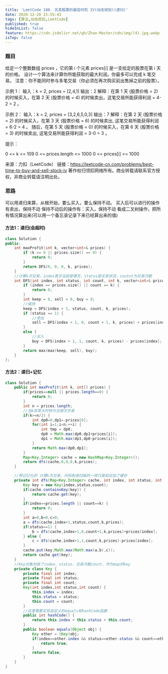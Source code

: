 ```yaml
---
title: 'LeetCode 188. 买卖股票的最佳时机 IV(动态规划)(递归)'
date: 2020-12-28 15:55:43
tags: [算法,动态规划,LeetCode]
published: true
hideInList: false
feature: https://cdn.jsdelivr.net/gh/Zhao-Master/cdn/img/(4).jpg.webp
isTop: false
---
```

### 题目
给定一个整数数组 prices ，它的第 i 个元素 prices[i] 是一支给定的股票在第 i 天的价格。
设计一个算法来计算你所能获取的最大利润。你最多可以完成 k 笔交易。
注意：你不能同时参与多笔交易（你必须在再次购买前出售掉之前的股票）。
<!-- more -->
示例 1：
输入：k = 2, prices = [2,4,1]
输出：2
解释：在第 1 天 (股票价格 = 2) 的时候买入，在第 2 天 (股票价格 = 4) 的时候卖出，这笔交易所能获得利润 = 4-2 = 2 。

示例 2：
输入：k = 2, prices = [3,2,6,5,0,3]
输出：7
解释：在第 2 天 (股票价格 = 2) 的时候买入，在第 3 天 (股票价格 = 6) 的时候卖出, 这笔交易所能获得利润 = 6-2 = 4 。
     随后，在第 5 天 (股票价格 = 0) 的时候买入，在第 6 天 (股票价格 = 3) 的时候卖出, 这笔交易所能获得利润 = 3-0 = 3 。

提示：

0 <= k <= 109
0 <= prices.length <= 1000
0 <= prices[i] <= 1000

来源：力扣（LeetCode）
链接：https://leetcode-cn.com/problems/best-time-to-buy-and-sell-stock-iv
著作权归领扣网络所有。商业转载请联系官方授权，非商业转载请注明出处。

### 思路
可以用递归来算，从根开始，要么买入，要么保持不动。
买入后可以进行的操作有卖出，保持不动
保持不动后的操作有：买入，保持不动
看成二叉树操作，把所有情况算出来(可以用一个备忘录记录下来已经算出来的值)
#### 方法1：递归(会超时)
```C++
class Solution {
public:
    int maxProfit(int k, vector<int>& prices) {
        if (k == 0 || prices.size() == 0) {
            return 0;
        }
        return DFS(0, 0, 0, k, prices);
    }
    //计算k次交易，index表示当前是哪天，status是买卖状态，coutnt为交易次数
    int DFS(int index, int status, int count, int k, vector<int>& prices) {
        if (index == prices.size() || count == k) {
            return 0;
        }
        int keep = 0, sell = 0, buy = 0;
        //保持
        keep = DFS(index + 1, status, count, k, prices);
        if (status == 1) {
            //卖出
            sell = DFS(index + 1, 0, count + 1, k, prices) + prices[index];
        }
        else {
            //买入
            buy = DFS(index + 1, 1, count, k, prices) - prices[index];
        }
        return max(max(keep, sell), buy);
    }
};
```

#### 方法2：递归+记忆
```Java
class Solution {
    public int maxProfit(int k, int[] prices) {
        if(prices==null || prices.length==0) {
            return 0;
        }
        int n = prices.length;
        //当k非常大时转为无限次交易
        if(k>=n/2) {
            int dp0=0,dp1=-prices[0];
            for(int i=1;i<n;++i) {
                int tmp = dp0;
                dp0 = Math.max(dp0,dp1+prices[i]);
                dp1 = Math.max(dp1,dp0-prices[i]);
            }
            return Math.max(dp0,dp1);
        }
        Map<Key,Integer> cache = new HashMap<Key,Integer>();
        return dfs(cache,0,0,0,k,prices);
    }

    //带记忆化的 计算k次交易，代码和递归版的一样只是前后加了缓存
    private int dfs(Map<Key,Integer> cache, int index, int status, int count, int k, int[] prices) {
        Key key = new Key(index,status,count);
        if(cache.containsKey(key)) {
            return cache.get(key);
        }
        if(index==prices.length || count==k) {
            return 0;
        }
        int a=0,b=0,c=0;
        a = dfs(cache,index+1,status,count,k,prices);
        if(status==1) {
            b = dfs(cache,index+1,0,count+1,k,prices)+prices[index];
        } else {
            c = dfs(cache,index+1,1,count,k,prices)-prices[index];
        }
        cache.put(key,Math.max(Math.max(a,b),c));
        return cache.get(key);
    }
    //Key对象封装了index、status、交易次数count，作为map的key
    private class Key {
        private final int index;
        private final int status;
        private final int count;
        Key(int index,int status,int count) {
            this.index = index;
            this.status = status;
            this.count = count;
        }
        //这里需要实现自定义的equals和hashCode函数
        public int hashCode() {
            return this.index + this.status + this.count;
        }
        public boolean equals(Object obj) {
            Key other = (Key)obj;
            if(index==other.index && status==other.status && count==other.count) {
                return true;
            }
            return false;
        }
    }
}
```